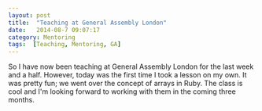 ```yaml
---
layout: post
title:  "Teaching at General Assembly London"
date:   2014-08-7 09:07:17
category: Mentoring
tags:  [Teaching, Mentoring, GA]
---
```


So I have now been teaching at General Assembly London for the last week and a half. However, today was the first time I took a lesson on my own. It was pretty fun; we went over the concept of arrays in Ruby. The class is cool and I'm looking forward to working with them in the coming three months. 